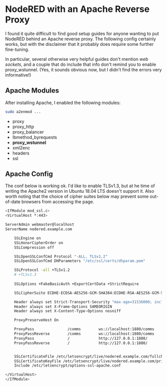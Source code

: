 # NodeRED with an Apache Reverse Proxy

I found it quite difficult to find good setup guides for anyone wanting to put NodeRED behind an Apache reverse proxy. The following config certainly works, but with the disclaimer that it probably does require some further fine-tuning.

In particular, several otherwise very helpful guides don't mention *web sockets*, and a couple that do include that info don't remind you to enable proxy_wstunnel. (Yes, it sounds obvious now, but I didn't find the errors very informative!)

## Apache Modules

After installing Apache, I enabled the following modules:

```bash
sudo a2enmod ...
```

* proxy
* proxy_http
* proxy_balancer
* lbmethod_byrequests
* **proxy_wstunnel**
* xml2enc
* headers
* ssl

## Apache Config

The conf below is working ok. I'd like to enable TLSv1.3, but at he time of writing the Apache2 version in Ubuntu 18.04 LTS doesn't support it. Also worth noting that the choice of cipher suites below may prevent some out-of-date browsers from accessing the page.

```bash
<IfModule mod_ssl.c>
<VirtualHost *:443>

ServerAdmin webmaster@localhost
ServerName nodered.example.com

	SSLEngine on
	SSLHonorCipherOrder on
	SSLCompression off

	SSLOpenSSLConfCmd Protocol "-ALL, TLSv1.2"
    SSLOpenSSLConfCmd DHParameters "/etc/ssl/certs/dhparam.pem"

	SSLProtocol -all +TLSv1.2 
	# +TLSv1.3
	
	SSLOptions +FakeBasicAuth +ExportCertData +StrictRequire

	SSLCipherSuite ECDHE-ECDSA-AES256-GCM-SHA384:ECDHE-RSA-AES256-GCM-SHA384:DHE-RSA-AES256-GCM-SHA384:ECDHE-ECDSA-CHACHA20-POLY1305:ECDHE-RSA-CHACHA20-POLY1305:DHE-RSA-CHACHA20-POLY1305:ECDHE-ECDSA-AES128-GCM-SHA256:ECDHE-ECDSA-AES256-SHA384

	Header always set Strict-Transport-Security "max-age=31536000; includeSubDomains"
	Header always set X-Frame-Options SAMEORIGIN
	Header always set X-Content-Type-Options nosniff

	ProxyPreserveHost On

	ProxyPass               /comms        ws://localhost:1880/comms
	ProxyPassReverse        /comms        ws://localhost:1880/comms
	ProxyPass               /             http://127.0.0.1:1880/
	ProxyPassReverse        /             http://127.0.0.1:1880/


	SSLCertificateFile /etc/letsencrypt/live/nodered.example.com/fullchain.pem
	SSLCertificateKeyFile /etc/letsencrypt/live/nodered.example.com/privkey.pem
	Include /etc/letsencrypt/options-ssl-apache.conf

</VirtualHost>
</IfModule>
```
